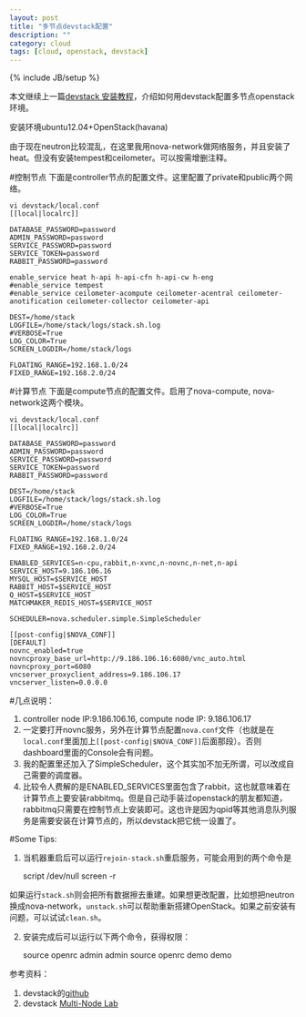 ```yaml
---
layout: post
title: "多节点devstack配置"
description: ""
category: cloud
tags: [cloud, openstack, devstack]
---
```

{% include JB/setup %}

本文继续上一篇[devstack 安装教程](/_posts/2014-02-22-devstack-.md)，介绍如何用devstack配置多节点openstack环境。

安装环境ubuntu12.04+OpenStack(havana)

由于现在neutron比较混乱，在这里我用nova-network做网络服务，并且安装了heat。但没有安装tempest和ceilometer。可以按需增删注释。

#控制节点
下面是controller节点的配置文件。这里配置了private和public两个网络。

	vi devstack/local.conf
	[[local|localrc]]

	DATABASE_PASSWORD=password
	ADMIN_PASSWORD=password
	SERVICE_PASSWORD=password
	SERVICE_TOKEN=password
	RABBIT_PASSWORD=password

	enable_service heat h-api h-api-cfn h-api-cw h-eng
	#enable_service tempest
	#enable_service ceilometer-acompute ceilometer-acentral ceilometer-anotification ceilometer-collector ceilometer-api

	DEST=/home/stack
	LOGFILE=/home/stack/logs/stack.sh.log
	#VERBOSE=True
	LOG_COLOR=True
	SCREEN_LOGDIR=/home/stack/logs

	FLOATING_RANGE=192.168.1.0/24
	FIXED_RANGE=192.168.2.0/24

#计算节点
下面是compute节点的配置文件。启用了nova-compute, nova-network这两个模块。
	
	vi devstack/local.conf
	[[local|localrc]]

	DATABASE_PASSWORD=password
	ADMIN_PASSWORD=password
	SERVICE_PASSWORD=password
	SERVICE_TOKEN=password
	RABBIT_PASSWORD=password

	DEST=/home/stack
	LOGFILE=/home/stack/logs/stack.sh.log
	#VERBOSE=True
	LOG_COLOR=True
	SCREEN_LOGDIR=/home/stack/logs

	FLOATING_RANGE=192.168.1.0/24
	FIXED_RANGE=192.168.2.0/24

	ENABLED_SERVICES=n-cpu,rabbit,n-xvnc,n-novnc,n-net,n-api
	SERVICE_HOST=9.186.106.16
	MYSQL_HOST=$SERVICE_HOST
	RABBIT_HOST=$SERVICE_HOST
	Q_HOST=$SERVICE_HOST
	MATCHMAKER_REDIS_HOST=$SERVICE_HOST

	SCHEDULER=nova.scheduler.simple.SimpleScheduler

	[[post-config|$NOVA_CONF]]
	[DEFAULT]
	novnc_enabled=true
	novncproxy_base_url=http://9.186.106.16:6080/vnc_auto.html
	novncproxy_port=6080
	vncserver_proxyclient_address=9.186.106.17
	vncserver_listen=0.0.0.0

#几点说明：
1. controller node IP:9.186.106.16, compute node IP: 9.186.106.17
2. 一定要打开novnc服务，另外在计算节点配置`nova.conf`文件（也就是在`local.conf`里面加上`[[post-config|$NOVA_CONF]]`后面那段）。否则dashboard里面的Console会有问题。
3. 我的配置里还加入了SimpleScheduler，这个其实加不加无所谓，可以改成自己需要的调度器。
4. 比较令人费解的是ENABLED_SERVICES里面包含了rabbit，这也就意味着在计算节点上要安装rabbitmq。但是自己动手装过openstack的朋友都知道，rabbitmq只需要在控制节点上安装即可。这也许是因为qpid等其他消息队列服务是需要安装在计算节点的，所以devstack把它统一设置了。

#Some Tips:
1. 当机器重启后可以运行`rejoin-stack.sh`重启服务，可能会用到的两个命令是

	script /dev/null
	screen -r

如果运行`stack.sh`则会把所有数据擦去重建。如果想更改配置，比如想把neutron换成nova-network，`unstack.sh`可以帮助重新搭建OpenStack。如果之前安装有问题，可以试试`clean.sh`。

2. 安装完成后可以运行以下两个命令，获得权限：
	
	source openrc admin admin
	source openrc demo demo


参考资料：
1. devstack的[github](https://github.com/openstack-dev/devstack)
2. devstack [Multi-Node Lab](http://devstack.org/guides/multinode-lab.html)